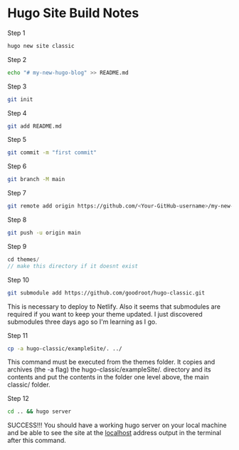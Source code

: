 # Hugo Site Build Notes

Step 1

```bash
hugo new site classic
```

Step 2

```bash
echo "# my-new-hugo-blog" >> README.md
```

Step 3

```bash
git init
```

Step 4

```bash
git add README.md
```

Step 5

```bash
git commit -m "first commit"
```

Step 6

```bash
git branch -M main
```

Step 7

```bash
git remote add origin https://github.com/<Your-GitHub-username>/my-new-hugo-blog.git
```

Step 8 

```bash
git push -u origin main
```

Step 9

```jsx
cd themes/
// make this directory if it doesnt exist
```

Step 10

```bash
git submodule add https://github.com/goodroot/hugo-classic.git
```

This is necessary to deploy to Netlify. Also it seems that submodules are required if you want to keep your theme updated. I just discovered submodules three days ago so I'm learning as I go.

Step 11

```bash
cp -a hugo-classic/exampleSite/. ../
```

This command must be executed from the themes folder. It copies and archives (the -a flag) the hugo-classic/exampleSite/. directory and its contents and put the contents in the folder one level above, the main classic/ folder.

Step 12

```bash
cd .. && hugo server
```

SUCCESS!!! You should have a working hugo server on your local machine and be able to see the site at the [localhost](http://localhost) address output in the terminal after this command.